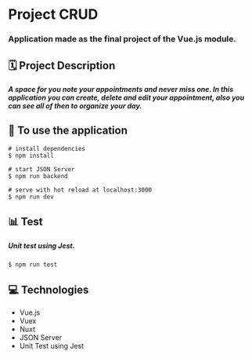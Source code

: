 # Project CRUD 
### Application made as the final project of the Vue.js module.

## 🗓 Project Description 
##### A space for you note your appointments and never miss one. In this application you can create, delete and edit your appointment, also you can see all of then to organize your day.

## 🏁 To use the application
```
# install dependencies
$ npm install

# start JSON Server
$ npm run backend

# serve with hot reload at localhost:3000
$ npm run dev
```

## 📊 Test
##### Unit test using Jest.
```
$ npm run test
```

## 💻 Technologies 
* Vue.js
* Vuex
* Nuxt
* JSON Server
* Unit Test using Jest
